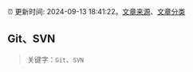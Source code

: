 :alarm_clock: 更新时间: 2024-09-13 18:41:22。[文章来源](/README.md)、[文章分类](/TAGS.md)

## Git、SVN


> 关键字：`Git`、`SVN`



